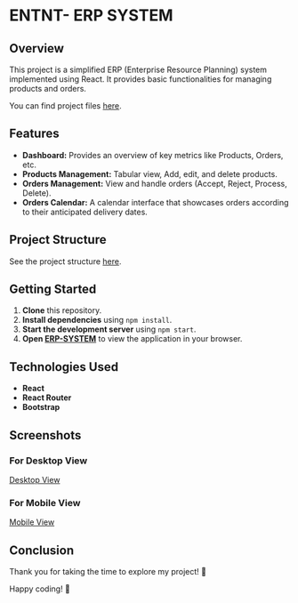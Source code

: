 # ENTNT- ERP SYSTEM

## Overview

This project is a simplified ERP (Enterprise Resource Planning) system implemented using React. It provides basic functionalities for managing products and orders.

You can find project files [here](https://github.com/ganeshreddyt/ENTNT-Assessment/blob/main/Components).

## Features

- **Dashboard:** Provides an overview of key metrics like Products, Orders, etc.
- **Products Management:** Tabular view, Add, edit, and delete products.
- **Orders Management:** View and handle orders (Accept, Reject, Process, Delete).
- **Orders Calendar:** A calendar interface that showcases orders according to their anticipated delivery dates.

## Project Structure

See the project structure [here](https://github.com/ganeshreddyt/ENTNT-Assessment/blob/main/Project%20Structure.png).

## Getting Started

1. **Clone** this repository.
2. **Install dependencies** using `npm install`.
3. **Start the development server** using `npm start`.
4. **Open [ERP-SYSTEM](https://entnt-erp-system.netlify.app/)** to view the application in your browser.

## Technologies Used

- **React**
- **React Router**
- **Bootstrap**

## Screenshots

### For Desktop View
[Desktop View](https://github.com/ganeshreddyt/ENTNT-Assessment/blob/main/Desktop%20View/demo1.png)

### For Mobile View
[Mobile View](https://github.com/ganeshreddyt/ENTNT-Assessment/blob/main/Mobile%20View/demo1.png)

## Conclusion

Thank you for taking the time to explore my project! 🚀

Happy coding! 🎉
